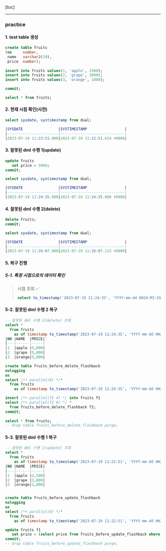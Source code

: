 [toc]

---

### practice

#### 1. test table 생성

```sql
create table fruits
(no     number,
 name   varchar2(10),
 price  number);
 
insert into fruits values(1, 'apple', 2500);
insert into fruits values(2, 'grape', 3000);
insert into fruits values(3, 'orange', 1000);

commit;

select * from fruits;
```

#### 2. 현재 시점 확인(사전)

```sql
select sysdate, systimestamp from dual;

|SYSDATE                |SYSTIMESTAMP                 |
|-----------------------|-----------------------------|
|2023-07-19 11:22:51.000|2023-07-19 11:22:51.614 +0900|
```

#### 3. 잘못된 dml 수행 1(update)

```sql
update fruits
   set price = 5000;
commit;

select sysdate, systimestamp from dual;

|SYSDATE                |SYSTIMESTAMP                 |
|-----------------------|-----------------------------|
|2023-07-19 11:24:35.000|2023-07-19 11:24:35.686 +0900|
```

#### 4. 잘못된 dml 수행 2(delete)

```sql
delete fruits;
commit;

select sysdate, systimestamp from dual;

|SYSDATE                |SYSTIMESTAMP                 |
|-----------------------|-----------------------------|
|2023-07-19 11:26:07.000|2023-07-19 11:26:07.115 +0900|
```

#### 5. 복구 진행

##### 5-1. 특정 시점으로의 데이터 확인

> 시점 조회 ✅
>
> ```sql
> select to_timestamp('2023-07-19 11:24:35', 'YYYY-mm-dd HH24:MI:SS') from dual;
> ```

#### 5-2. 잘못된 dml 수행 2 복구

```sql
-- 잘못된 dml 수행 2(delete) 조회
select *
  from fruits
    as of timestamp to_timestamp('2023-07-19 11:24:35', 'YYYY-mm-dd HH24:MI:SS');
|NO |NAME  |PRICE|
|---|------|-----|
|1  |apple |5,000|
|2  |grape |5,000|
|3  |orange|5,000|

create table fruits_before_delete_flashback
nologging
as
select /*+ parallel(8) */*
  from fruits
    as of timestamp to_timestamp('2023-07-19 11:24:35', 'YYYY-mm-dd HH24:MI:SS');

insert /*+ parallel(f1 4) */ into fruits f1
select /*+ parallel(f2 8) */ *
  from fruits_before_delete_flashback f2;
commit;
  
select * from fruits;
-- drop table fruits_before_delete_flashback purge;
```

#### 5-3. 잘못된 dml 수행 1 복구

```sql
-- 잘못된 dml 수행 1(update) 조회
select *
  from fruits
    as of timestamp to_timestamp('2023-07-19 11:22:51', 'YYYY-mm-dd HH24:MI:SS');
|NO |NAME  |PRICE|
|---|------|-----|
|1  |apple |2,500|
|2  |grape |3,000|
|3  |orange|1,000|


create table fruits_before_update_flashback
nologging
as
select /*+ parallel(8) */*
  from fruits
    as of timestamp to_timestamp('2023-07-19 11:22:51', 'YYYY-mm-dd HH24:MI:SS');

update fruits f1
   set price = (select price from fruits_before_update_flashback where no = f1.no);
commit;
-- drop table fruits_before_update_flashback purge;
```

